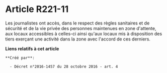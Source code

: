 # Article R221-11

Les  journalistes ont accès, dans le respect des règles sanitaires et de  sécurité et de la vie privée des personnes
maintenues en zone d'attente,  aux locaux accessibles à celles-ci ainsi qu'aux locaux mis à  disposition des tiers exerçant
une activité dans la zone avec l'accord  de ces derniers.

**Liens relatifs à cet article**

	**Créé par**:

	  - Décret n°2016-1457 du 28 octobre 2016 - art. 4
